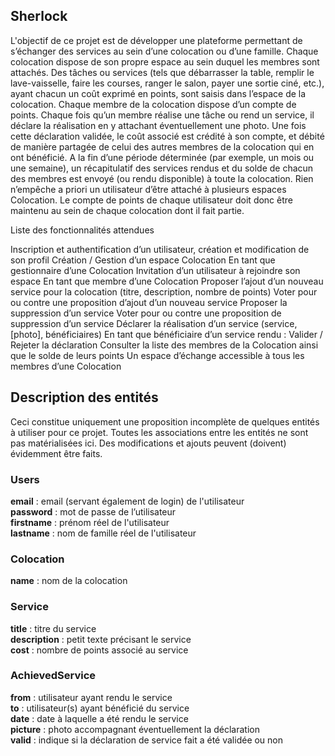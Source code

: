 ## Sherlock

L'objectif de ce projet est de développer une plateforme permettant de s’échanger des services au sein d’une colocation ou d’une famille. Chaque colocation dispose de son propre espace au sein duquel les membres sont attachés.
Des tâches ou services (tels que débarrasser la table, remplir le lave-vaisselle, faire les courses, ranger le salon, payer une sortie ciné, etc.), ayant chacun un coût exprimé en points, sont saisis dans l’espace de la colocation. Chaque membre de la colocation dispose d’un compte de points. Chaque fois qu’un membre réalise une tâche ou rend un service, il déclare la réalisation en y attachant éventuellement une photo. Une fois cette déclaration validée, le coût associé est crédité à son compte, et débité de manière partagée de celui des autres membres de la colocation qui en ont bénéficié.
A la fin d’une période déterminée (par exemple, un mois ou une semaine), un récapitulatif des services rendus et du solde de chacun des membres est envoyé (ou rendu disponible) à toute la colocation.
Rien n’empêche a priori un utilisateur d’être attaché à plusieurs espaces Colocation. Le compte de points de chaque utilisateur doit donc être maintenu au sein de chaque colocation dont il fait partie.




Liste des fonctionnalités attendues

Inscription et authentification d’un utilisateur, création et modification de son profil
Création / Gestion d’un espace Colocation
En tant que gestionnaire d’une Colocation
Invitation d’un utilisateur à rejoindre son espace
En tant que membre d’une Colocation
Proposer l’ajout d’un nouveau service pour la colocation (titre, description, nombre de points)
Voter pour ou contre une proposition d’ajout d’un nouveau service
Proposer la suppression d’un service
Voter pour ou contre une proposition de suppression d’un service
Déclarer la réalisation d’un service (service, [photo], bénéficiaires)
En tant que bénéficiaire d’un service rendu :
Valider / Rejeter la déclaration
Consulter la liste des membres de la Colocation ainsi que le solde de leurs points
Un espace d’échange accessible à tous les membres d’une Colocation


## Description des entités
Ceci constitue uniquement une proposition incomplète de quelques entités à utiliser pour ce projet.
Toutes les associations entre les entités ne sont pas matérialisées ici. Des modifications et ajouts peuvent (doivent) évidemment être faits.

### Users
**email** : email (servant également de login) de l'utilisateur <br>
**password** : mot de passe de l’utilisateur <br>
**firstname** : prénom réel de l'utilisateur <br>
**lastname** : nom de famille réel de l'utilisateur <br>

### Colocation
**name** : nom de la colocation <br>

### Service
**title** : titre du service <br>
**description** : petit texte précisant le service <br>
**cost** : nombre de points associé au service <br>

### AchievedService
**from** : utilisateur ayant rendu le service <br>
**to** : utilisateur(s) ayant bénéficié du service <br>
**date** : date à laquelle a été rendu le service <br>
**picture** : photo accompagnant éventuellement la déclaration <br>
**valid** : indique si la déclaration de service fait a été validée ou non <br>
